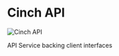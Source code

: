 # Cinch API

![Cinch API](https://github.com/decadevs/cinch-api-dev/workflows/Cinch%20API/badge.svg?branch=main)

API Service backing client interfaces
